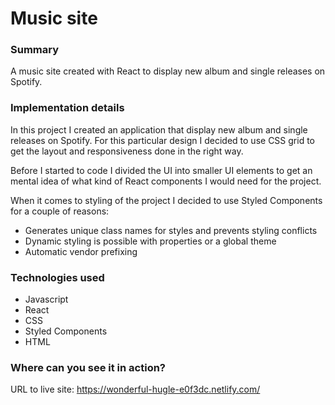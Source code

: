 # Music site

### Summary

A music site created with React to display new album and single releases on Spotify.

### Implementation details

In this project I created an application that display new album and single releases on Spotify. For this particular design I decided to use CSS grid to get the layout and responsiveness done in the right way.

Before I started to code I divided the UI into smaller UI elements to get an mental idea of what kind of React components I would need for the project.

When it comes to styling of the project I decided to use Styled Components for a couple of reasons:

- Generates unique class names for styles and prevents styling conflicts
- Dynamic styling is possible with properties or a global theme
- Automatic vendor prefixing

### Technologies used

- Javascript
- React
- CSS
- Styled Components
- HTML

### Where can you see it in action?

URL to live site: https://wonderful-hugle-e0f3dc.netlify.com/
